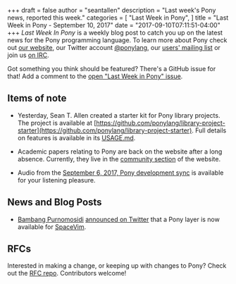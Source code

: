 +++
draft = false
author = "seantallen"
description = "Last week's Pony news, reported this week."
categories = [
    "Last Week in Pony",
]
title = "Last Week in Pony - September 10, 2017"
date = "2017-09-10T07:11:51-04:00"
+++
_Last Week In Pony_ is a weekly blog post to catch you up on the latest news for the Pony programming language. To learn more about Pony check out [our website](ponylang.org), our Twitter account [@ponylang](https://twitter.com/ponylang), our [users' mailing list](https://pony.groups.io/g/user) or join us [on IRC](https://webchat.freenode.net/?channels=%23ponylang). 

Got something you think should be featured? There's a GitHub issue for that! Add a comment to the [open "Last Week in Pony" issue](https://github.com/ponylang/ponylang.github.io/issues?q=is%3Aissue+is%3Aopen+label%3Alast-week-in-pony).
<!--more-->

## Items of note

- Yesterday, Sean T. Allen created a starter kit for Pony library projects. The project is available at [https://github.com/ponylang/library-project-starter](https://github.com/ponylang/library-project-starter). Full details on features is available in its [USAGE.md](https://github.com/ponylang/library-project-starter/blob/master/USAGE.md).
- Academic papers relating to Pony are back on the website after a long absence. Currently, they live in the [community section](https://www.ponylang.org/community/#papers) of the website. 

- Audio from the [September 6, 2017, Pony development sync](https://pony.groups.io/g/dev/files/Pony%20Sync/2017_09_06) is available for your listening pleasure.

## News and Blog Posts
 
- [Bambang Purnomosidi](https://twitter.com/bpdp) [announced on Twitter](https://twitter.com/bpdp/status/905653663913218050) that a Pony layer is now available for [SpaceVim](https://spacevim.org/).

## RFCs

Interested in making a change, or keeping up with changes to Pony? Check out the [RFC repo](https://github.com/ponylang/rfcs). Contributors welcome!
